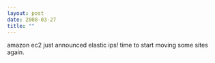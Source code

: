 ```yaml
---
layout: post
date: 2008-03-27
title: ""
---
```

amazon ec2 just announced elastic ips! time to start moving some sites again.